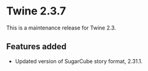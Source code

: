 # Twine 2.3.7

This is a maintenance release for Twine 2.3.

## Features added

* Updated version of SugarCube story format, 2.31.1.
